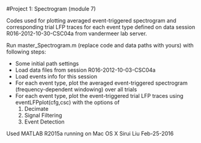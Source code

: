 #Project 1: Spectrogram (module 7)

Codes used for plotting averaged event-triggered spectrogram and corresponding trial LFP traces for each event type defined on data session R016-2012-10-30-CSC04a from vandermeer lab server.

Run master_Spectrogram.m (replace code and data paths with yours) with following steps:
- Some initial path settings
- Load data files from session R016-2012-10-03-CSC04a
- Load events info for this session
- For each event type, plot the averaged event-triggered spectrogram (frequency-dependent windowing) over all trials
- For each event type, plot the event-triggered trial LFP traces using eventLFPplot(cfg,csc) with the options of 
   1.  Decimate
   2.  Signal Filtering
   3.  Event Detection

Used MATLAB R2015a running on Mac OS X
Sirui Liu Feb-25-2016

